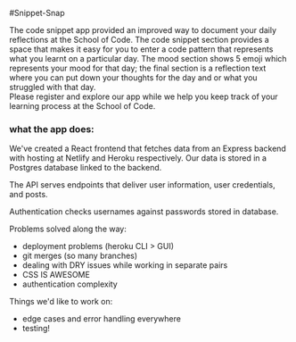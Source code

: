 #Snippet-Snap

The code snippet app provided an improved way to document your daily reflections at the School of Code. The code snippet section provides a space that makes it easy for you to enter a code pattern that represents what you learnt on a particular day. The mood section shows 5 emoji which represents your mood for that day; the final section is a reflection text where you can put down your thoughts for the day and or what you struggled with that day.  
Please register and explore our app while we help you keep track of your learning process at the School of Code.

### what the app does:

We've created a React frontend that fetches data from an Express backend with hosting at Netlify and Heroku respectively. Our data is stored in a Postgres database linked to the backend.

The API serves endpoints that deliver user information, user credentials, and posts.

Authentication checks usernames against passwords stored in database.

Problems solved along the way:

- deployment problems (heroku CLI > GUI)
- git merges (so many branches)
- dealing with DRY issues while working in separate pairs
- CSS IS AWESOME
- authentication complexity

Things we'd like to work on:

- edge cases and error handling everywhere
- testing!  
